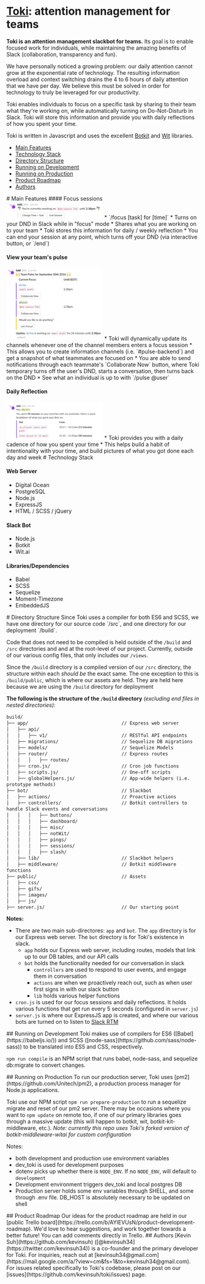 # [Toki](https://tokibot.com): attention management for teams

**Toki is an attention management slackbot for teams.** Its goal is to enable focused work for individuals, while maintaining the amazing benefits of Slack (collaboration, transparency and fun).

We have personally noticed a growing problem: our daily attention cannot grow at the exponential rate of technology. The resulting information overload and context switching drains the 4 to 6 hours of daily attention that we have per day. We believe this must be solved in order for technology to truly be leveraged for our productivity.

Toki enables individuals to focus on a specific task by sharing to their team what they're working on, while automatically turning on Do-Not-Disturb in Slack. Toki will store this information and provide you with daily reflections of how you spent your time.

Toki is written in Javascript and uses the excellent [Botkit](https://github.com/howdyai/botkit) and [Wit](https://wit.ai) libraries.


- [Main Features](#main-features)
- [Technology Stack](#technology-stack)
- [Directory Structure](#directory-structure)
- [Running on Development](#running-development)
- [Running on Production](#running-production)
- [Product Roadmap](#product-roadmap)
- [Authors](#authors)


<a name="main-features"/>
# Main Features
#### Focus sessions
<img src="/build/public/images/focus_example.png" width="50%" alt="Focus sessions">
  * `/focus [task] for [time]`
  * Turns on your DND in Slack while in "focus" mode
  * Shares what you are working on to your team
  * Toki stores this information for daily / weekly reflection
  * You can end your session at any point, which turns off your DND (via interactive button, or `/end`)

#### View your team's pulse
<img src="/build/public/images/pulse_example.png" width="50%" alt="Team Pulse">
  * Toki will dynamically update its channels whenever one of the channel members enters a focus session
  * This allows you to create information channels (i.e. `#pulse-backend`) and get a snapshot of what teammates are focused on
  * You are able to send notifications through each teammate's `Collaborate Now` button, where Toki temporary turns off the user's DND, starts a conversation, then turns back on the DND
  * See what an individual is up to with `/pulse @user`

#### Daily Reflection
<img src="/build/public/images/reflection_example.png" width="50%" alt="Daily Reflection">
  * Toki provides you with a daily cadence of how you spent your time
  * This helps build a habit of intentionality with your time, and build pictures of what you got done each day and week

<a name="technology-stack"/>
# Technology Stack

#### Web Server
* Digital Ocean
* PostgreSQL
* Node.js
* ExpressJS
* HTML / SCSS / jQuery

#### Slack Bot
* Node.js
* Botkit
* Wit.ai

#### Libraries/Dependencies
* Babel
* SCSS
* Sequelize
* Moment-Timezone
* EmbeddedJS

<a name="directory-structure">
# Directory Structure
Since Toki uses a compiler for both ES6 and SCSS, we have one directory for our source code `/src`, and one directory for our deployment `/build`.

Code that does not need to be compiled is held outside of the `/build` and `/src` directories and and at the root-level of our project. Currently, outside of our various config files, that only includes our `/views`.

Since the `/build` directory is a compiled version of our `/src` directory, the structure within each _should be_ the exact same. The one exception to this is `/build/public`, which is where our assets are held. They are held here because we are using the `/build` directory for deployment

**The following is the structure of the `/build` directory** _(excluding end files in nested directories)_:
```
build/
├── app/                                  // Express web server
│   ├── api/
│   │   ├── v1/                           // RESTful API endpoints
│   ├── migrations/                       // Sequelize DB migrations
│   ├── models/                           // Sequelize Models
│   ├── router/                           // Express routes
│   │   │   ├── routes/
│   ├── cron.js/                          // Cron job functions
│   ├── scripts.js/                       // One-off scripts
|   ├── globalHelpers.js/                 // App-wide helpers (i.e. prototype methods)
├── bot/                                  // Slackbot
│   ├── actions/                          // Proactive actions
│   ├── controllers/                      // Botkit controllers to handle Slack events and conversations
│   │   │   ├── buttons/
│   │   │   ├── dashboard/
│   │   │   ├── misc/
│   │   │   ├── notWit/
│   │   │   ├── pings/
│   │   │   ├── sessions/
│   │   │   ├── slash/
│   ├── lib/                              // Slackbot helpers
│   ├── middleware/                       // Botkit middleware functions
├── public/                               // Assets
│   ├── css/
│   ├── gifs/
│   ├── images/
│   ├── js/
├── server.js/                            // Our starting point
```

**Notes:**
* There are two main sub-directores: `app` and `bot`. The `app` directory is for our Express web server. The `bot` directory is for Toki's existence in slack.
  * `app` holds our Express web server, including routes, models that link up to our DB tables, and our API calls
  * `bot` holds the functionality needed for our conversation in slack
    * `controllers` are used to respond to user events, and engage them in conversation
    * `actions` are when we proactively reach out, such as when user first signs in with our slack button
    * `lib` holds various helper functions
* `cron.js` is used for our focus sessions and daily reflections. It holds various functions that get run every 5 seconds (configured in `server.js`)
* `server.js` is where our ExpressJS app is created, and where our various bots are turned on to listen to [Slack RTM](https://api.slack.com/rtm)


<a name="running-development"/>
## Running on Development
Toki makes use of compilers for ES6 ([Babel](https://babeljs.io/)) and SCSS ([node-sass](https://github.com/sass/node-sass)) to be translated into ES5 and CSS, respectively.

`npm run compile` is an NPM script that runs babel, node-sass, and sequelize db:migrate to convert changes.

<a name="running-production"/>
## Running on Production
To run our production server, Toki uses [pm2](https://github.com/Unitech/pm2), a production process manager for Node.js applications.

Toki use our NPM script `npm run prepare-production` to run a sequelize migrate and reset of our pm2 server. There may be occasions where you want to `npm update` on remote too, if one of our primary libraries goes through a massive update (this will happen to botkit, wit, botkit-kit-middleware, etc.).  *Note: currently this repo uses Toki's forked version of botkit-middleware-witai for custom configuration*

Notes:
* both development and production use environment variables
* dev_toki is used for development purposes
* dotenv picks up whether there is `NODE_ENV`. If no `NODE_ENV`, will default to `development`
* Development environment triggers dev_toki and local postgres DB
* Production server holds some env variables through SHELL, and some through .env file. DB_HOST is absolutely necessary to be updated on shell

<a name="product-roadmap"/>
## Product Roadmap
Our ideas for the product roadmap are held in our [public Trello board](https://trello.com/b/AYIEVUsN/product-development-roadmap). We'd love to hear suggestions, and work together towards a better future! You can add comments directly in Trello.

<a name="authors"/>
## Authors
[Kevin Suh](https://github.com/kevinsuh) ([@kevinsuh34](https://twitter.com/kevinsuh34)) is a co-founder and the primary developer for Toki. For inquiries, reach out at [kevinsuh34@gmail.com](https://mail.google.com/a/?view=cm&fs=1&to=kevinsuh34@gmail.com). For issues related specifically to Toki's codebase, please post on our [issues](https://github.com/kevinsuh/toki/issues) page.



